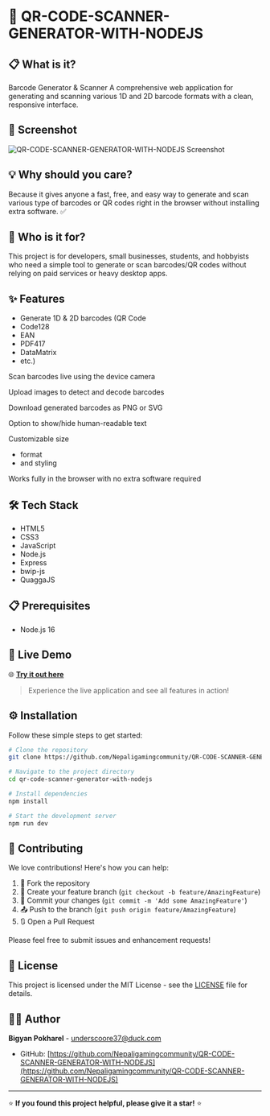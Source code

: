 # 📝 QR-CODE-SCANNER-GENERATOR-WITH-NODEJS

## 📋 What is it?

Barcode Generator & Scanner
A comprehensive web application for generating and scanning various 1D and 2D barcode formats with a clean, responsive interface.



## 📸 Screenshot

![QR-CODE-SCANNER-GENERATOR-WITH-NODEJS Screenshot](https://i.postimg.cc/MT86yWtC/Screenshot-36.png)

## 💡 Why should you care?

Because it gives anyone a fast, free, and easy way to generate and scan various type of barcodes or QR codes right in the browser without installing extra software. ✅

## 👥 Who is it for?

This project is for developers, small businesses, students, and hobbyists who need a simple tool to generate or scan barcodes/QR codes without relying on paid services or heavy desktop apps.

## ✨ Features

- Generate 1D & 2D barcodes (QR Code
- Code128
- EAN
- PDF417
- DataMatrix
- etc.)

Scan barcodes live using the device camera

Upload images to detect and decode barcodes

Download generated barcodes as PNG or SVG

Option to show/hide human-readable text

Customizable size
- format
- and styling

Works fully in the browser with no extra software required

## 🛠️ Tech Stack

- HTML5
- CSS3
- JavaScript
- Node.js
- Express
- bwip-js
- QuaggaJS

## 📋 Prerequisites

- Node.js 16

## 🚀 Live Demo

🌐 **[Try it out here](https://localhost:8080)**

> Experience the live application and see all features in action!

## ⚙️ Installation

Follow these simple steps to get started:

```bash
# Clone the repository
git clone https://github.com/Nepaligamingcommunity/QR-CODE-SCANNER-GENERATOR-WITH-NODEJS.git

# Navigate to the project directory
cd qr-code-scanner-generator-with-nodejs

# Install dependencies
npm install

# Start the development server
npm run dev
```

## 🤝 Contributing

We love contributions! Here's how you can help:

1. 🍴 Fork the repository
2. 🌟 Create your feature branch (`git checkout -b feature/AmazingFeature`)
3. 💾 Commit your changes (`git commit -m 'Add some AmazingFeature'`)
4. 📤 Push to the branch (`git push origin feature/AmazingFeature`)
5. 🔃 Open a Pull Request

Please feel free to submit issues and enhancement requests!

## 📄 License

This project is licensed under the MIT License - see the [LICENSE](LICENSE) file for details.

## 👨‍💻 Author

**Bigyan Pokharel** - [underscoore37@duck.com](mailto:underscoore37@duck.com)
- GitHub: [https://github.com/Nepaligamingcommunity/QR-CODE-SCANNER-GENERATOR-WITH-NODEJS](https://github.com/Nepaligamingcommunity/QR-CODE-SCANNER-GENERATOR-WITH-NODEJS)

---

⭐ **If you found this project helpful, please give it a star!** ⭐
